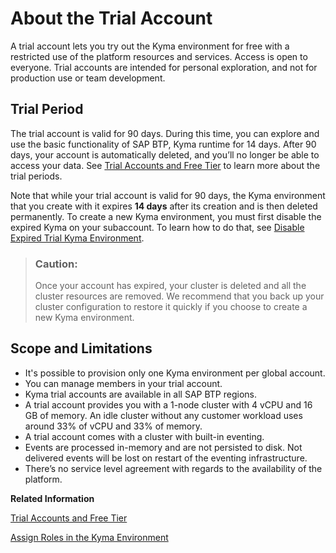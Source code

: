 

# About the Trial Account

A trial account lets you try out the Kyma environment for free with a restricted use of the platform resources and services. Access is open to everyone. Trial accounts are intended for personal exploration, and not for production use or team development.





## Trial Period

The trial account is valid for 90 days. During this time, you can explore and use the basic functionality of SAP BTP, Kyma runtime for 14 days. After 90 days, your account is automatically deleted, and you’ll no longer be able to access your data. See [Trial Accounts and Free Tier](https://help.sap.com/docs/btp/sap-business-technology-platform-internal/trial-accounts-and-free-tier?locale=en-US&state=DRAFT&version=Internal#trial-lifecycle) to learn more about the trial periods.

Note that while your trial account is valid for 90 days, the Kyma environment that you create with it expires **14 days** after its creation and is then deleted permanently. To create a new Kyma environment, you must first disable the expired Kyma on your subaccount. To learn how to do that, see [Disable Expired Trial Kyma Environment](setting-up-your-trial-account-57074a0.md#loiod022bb1dde7d499685ee6ef3ab825680).

> ### Caution:  
> Once your account has expired, your cluster is deleted and all the cluster resources are removed. We recommend that you back up your cluster configuration to restore it quickly if you choose to create a new Kyma environment.





## Scope and Limitations

-   It's possible to provision only one Kyma environment per global account.
-   You can manage members in your trial account.
-   Kyma trial accounts are available in all SAP BTP regions.
-   A trial account provides you with a 1-node cluster with 4 vCPU and 16 GB of memory. An idle cluster without any customer workload uses around 33% of vCPU and 33% of memory.
-   A trial account comes with a cluster with built-in eventing.
-   Events are processed in-memory and are not persisted to disk. Not delivered events will be lost on restart of the eventing infrastructure.
-   There’s no service level agreement with regards to the availability of the platform.

**Related Information**  


[Trial Accounts and Free Tier](../10-concepts/trial-accounts-and-free-tier-046f127.md "Explore the different options for trying out SAP BTP.")

[Assign Roles in the Kyma Environment](../50-administration-and-ops/assign-roles-in-the-kyma-environment-148ae38.md "Kyma uses roles to manage access within the cluster, which give the assigned users the permissions suitable for their purposes.")

